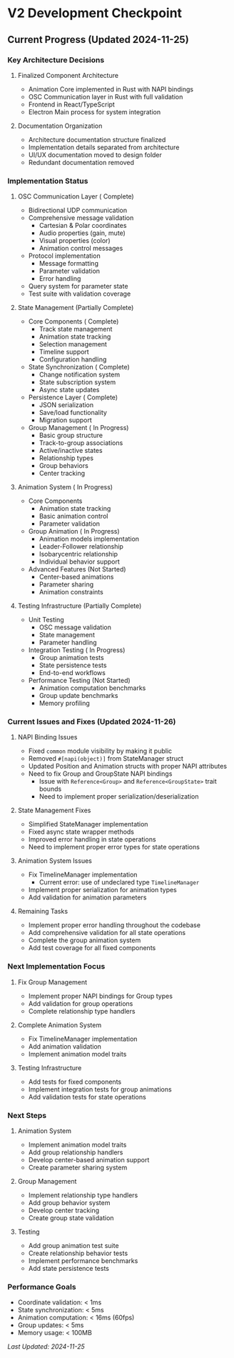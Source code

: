 # V2 Development Checkpoint

## Current Progress (Updated 2024-11-25)

### Key Architecture Decisions
1. Finalized Component Architecture
   - Animation Core implemented in Rust with NAPI bindings
   - OSC Communication layer in Rust with full validation
   - Frontend in React/TypeScript
   - Electron Main process for system integration

2. Documentation Organization
   - Architecture documentation structure finalized
   - Implementation details separated from architecture
   - UI/UX documentation moved to design folder
   - Redundant documentation removed

### Implementation Status

1. OSC Communication Layer ( Complete)
   - Bidirectional UDP communication
   - Comprehensive message validation
     - Cartesian & Polar coordinates
     - Audio properties (gain, mute)
     - Visual properties (color)
     - Animation control messages
   - Protocol implementation
     - Message formatting
     - Parameter validation
     - Error handling
   - Query system for parameter state
   - Test suite with validation coverage

2. State Management (Partially Complete)
   - Core Components ( Complete)
     - Track state management
     - Animation state tracking
     - Selection management
     - Timeline support
     - Configuration handling
   - State Synchronization ( Complete)
     - Change notification system
     - State subscription system
     - Async state updates
   - Persistence Layer ( Complete)
     - JSON serialization
     - Save/load functionality
     - Migration support
   - Group Management ( In Progress)
     - Basic group structure
     - Track-to-group associations
     - Active/inactive states
     - Relationship types
     - Group behaviors
     - Center tracking

3. Animation System ( In Progress)
   - Core Components
     - Animation state tracking
     - Basic animation control
     - Parameter validation
   - Group Animation ( In Progress)
     - Animation models implementation
     - Leader-Follower relationship
     - Isobarycentric relationship
     - Individual behavior support
   - Advanced Features (Not Started)
     - Center-based animations
     - Parameter sharing
     - Animation constraints

4. Testing Infrastructure (Partially Complete)
   - Unit Testing
     - OSC message validation
     - State management
     - Parameter handling
   - Integration Testing ( In Progress)
     - Group animation tests
     - State persistence tests
     - End-to-end workflows
   - Performance Testing (Not Started)
     - Animation computation benchmarks
     - Group update benchmarks
     - Memory profiling

### Current Issues and Fixes (Updated 2024-11-26)

1. NAPI Binding Issues
   - Fixed `common` module visibility by making it public
   - Removed `#[napi(object)]` from StateManager struct
   - Updated Position and Animation structs with proper NAPI attributes
   - Need to fix Group and GroupState NAPI bindings
     - Issue with `Reference<Group>` and `Reference<GroupState>` trait bounds
     - Need to implement proper serialization/deserialization

2. State Management Fixes
   - Simplified StateManager implementation
   - Fixed async state wrapper methods
   - Improved error handling in state operations
   - Need to implement proper error types for state operations

3. Animation System Issues
   - Fix TimelineManager implementation
     - Current error: use of undeclared type `TimelineManager`
   - Implement proper serialization for animation types
   - Add validation for animation parameters

4. Remaining Tasks
   - Implement proper error handling throughout the codebase
   - Add comprehensive validation for all state operations
   - Complete the group animation system
   - Add test coverage for all fixed components

### Next Implementation Focus

1. Fix Group Management
   - Implement proper NAPI bindings for Group types
   - Add validation for group operations
   - Complete relationship type handlers

2. Complete Animation System
   - Fix TimelineManager implementation
   - Add animation validation
   - Implement animation model traits

3. Testing Infrastructure
   - Add tests for fixed components
   - Implement integration tests for group animations
   - Add validation tests for state operations

### Next Steps

1. Animation System
   - Implement animation model traits
   - Add group relationship handlers
   - Develop center-based animation support
   - Create parameter sharing system

2. Group Management
   - Implement relationship type handlers
   - Add group behavior system
   - Develop center tracking
   - Create group state validation

3. Testing
   - Add group animation test suite
   - Create relationship behavior tests
   - Implement performance benchmarks
   - Add state persistence tests

### Performance Goals
- Coordinate validation: < 1ms
- State synchronization: < 5ms
- Animation computation: < 16ms (60fps)
- Group updates: < 5ms
- Memory usage: < 100MB

*Last Updated: 2024-11-25*
